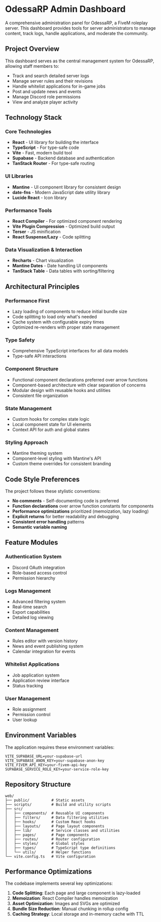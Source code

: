 # OdessaRP Admin Dashboard

A comprehensive administration panel for OdessaRP, a FiveM roleplay server. This dashboard provides tools for server administrators to manage content, track logs, handle applications, and moderate the community.

## Project Overview

This dashboard serves as the central management system for OdessaRP, allowing staff members to:

- Track and search detailed server logs
- Manage server rules and their revisions
- Handle whitelist applications for in-game jobs
- Post and update news and events
- Manage Discord role permissions
- View and analyze player activity

## Technology Stack

### Core Technologies

- **React** - UI library for building the interface
- **TypeScript** - For type-safe code
- **Vite** - Fast, modern build tool
- **Supabase** - Backend database and authentication
- **TanStack Router** - For type-safe routing

### UI Libraries

- **Mantine** - UI component library for consistent design
- **date-fns** - Modern JavaScript date utility library
- **Lucide React** - Icon library

### Performance Tools

- **React Compiler** - For optimized component rendering
- **Vite Plugin Compression** - Optimized build output
- **Terser** - JS minification
- **React Suspense/Lazy** - Code splitting

### Data Visualization & Interaction

- **Recharts** - Chart visualization
- **Mantine Dates** - Date handling UI components
- **TanStack Table** - Data tables with sorting/filtering

## Architectural Principles

### Performance First

- Lazy loading of components to reduce initial bundle size
- Code splitting to load only what's needed
- Cache system with configurable expiry times
- Optimized re-renders with proper state management

### Type Safety

- Comprehensive TypeScript interfaces for all data models
- Type-safe API interactions

### Component Structure

- Functional component declarations preferred over arrow functions
- Component-based architecture with clear separation of concerns
- Modular design with reusable hooks and utilities
- Consistent file organization

### State Management

- Custom hooks for complex state logic
- Local component state for UI elements
- Context API for auth and global states

### Styling Approach

- Mantine theming system
- Component-level styling with Mantine's API
- Custom theme overrides for consistent branding

## Code Style Preferences

The project follows these stylistic conventions:

- **No comments** - Self-documenting code is preferred
- **Function declarations** over arrow function constants for components
- **Performance optimizations** prioritized (memoization, lazy loading)
- **Explicit returns** for better readability and debugging
- **Consistent error handling** patterns
- **Semantic variable naming**

## Feature Modules

### Authentication System

- Discord OAuth integration
- Role-based access control
- Permission hierarchy

### Logs Management

- Advanced filtering system
- Real-time search
- Export capabilities
- Detailed log viewing

### Content Management

- Rules editor with version history
- News and event publishing system
- Calendar integration for events

### Whitelist Applications

- Job application system
- Application review interface
- Status tracking

### User Management

- Role assignment
- Permission control
- User lookup

## Environment Variables

The application requires these environment variables:

```
VITE_SUPABASE_URL=your-supabase-url
VITE_SUPABASE_ANON_KEY=your-supabase-anon-key
VITE_FIVEM_API_KEY=your-fivem-api-key
SUPABASE_SERVICE_ROLE_KEY=your-service-role-key
```

## Repository Structure

```
web/
├── public/          # Static assets
├── scripts/         # Build and utility scripts
├── src/
│   ├── components/  # Reusable UI components
│   ├── filters/     # Data filtering utilities
│   ├── hooks/       # Custom React hooks
│   ├── layouts/     # Page layout components
│   ├── lib/         # Service classes and utilities
│   ├── pages/       # Page components
│   ├── routes/      # Router configuration
│   ├── styles/      # Global styles
│   ├── types/       # TypeScript type definitions
│   └── utils/       # Helper functions
└── vite.config.ts   # Vite configuration
```

## Performance Optimizations

The codebase implements several key optimizations:

1. **Code Splitting**: Each page and large component is lazy-loaded
2. **Memoization**: React Compiler handles memoization
3. **Asset Optimization**: Images and SVGs are optimized
4. **Bundle Size Reduction**: Manual chunking in rollup config
5. **Caching Strategy**: Local storage and in-memory cache with TTL
